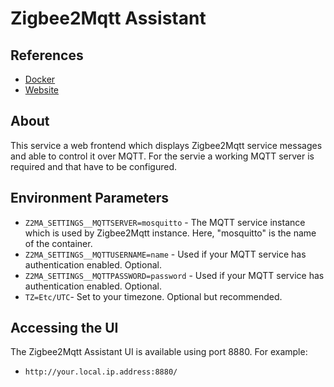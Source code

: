 # Zigbee2Mqtt Assistant

## References

- [Docker](https://hub.docker.com/r/carldebilly/zigbee2mqttassistant)
- [Website](https://github.com/yllibed/Zigbee2MqttAssistant/blob/master/README.md)

## About

This service a web frontend which displays Zigbee2Mqtt service messages and able to control it over MQTT. For the 
servie a working MQTT server is required and that have to be configured.

## Environment Parameters

* `Z2MA_SETTINGS__MQTTSERVER=mosquitto` - The MQTT service instance which is used by Zigbee2Mqtt instance. Here, "mosquitto" is the name of the container.
* `Z2MA_SETTINGS__MQTTUSERNAME=name` - Used if your MQTT service has authentication enabled. Optional.
* `Z2MA_SETTINGS__MQTTPASSWORD=password` - Used if your MQTT service has authentication enabled. Optional.
* `TZ=Etc/UTC`- Set to your timezone. Optional but recommended.

## Accessing the UI

The Zigbee2Mqtt Assistant UI is available using port 8880. For example:

* `http://your.local.ip.address:8880/`
